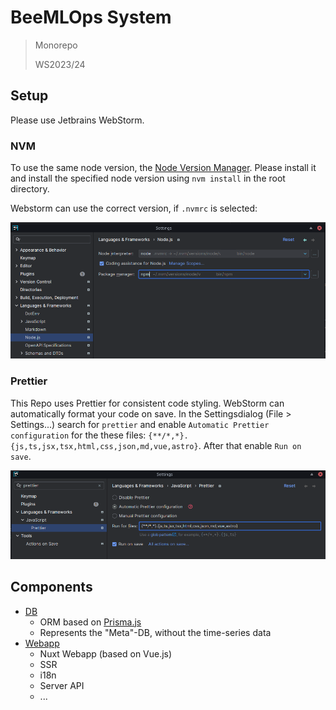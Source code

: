 # BeeMLOps System

> Monorepo
>
> WS2023/24

## Setup

Please use Jetbrains WebStorm.

### NVM

To use the same node version, the [Node Version Manager](https://github.com/nvm-sh/nvm). Please install it and install
the specified node version using `nvm install` in the root directory.

Webstorm can use the correct version, if `.nvmrc` is selected:

![Webstorm NVM](assets/nvm-webstorm.png)

### Prettier

This Repo uses Prettier for consistent code styling. WebStorm can automatically format your code on save. In the
Settingsdialog (File > Settings...) search for `prettier` and enable `Automatic Prettier configuration` for the these
files: `{**/*,*}.{js,ts,jsx,tsx,html,css,json,md,vue,astro}`. After that enable `Run on save`.

![Prettier WebStorm config](assets/prettier-webstorm-config.png)

## Components

- [DB](./db)
  - ORM based on [Prisma.js](https://www.prisma.io/)
  - Represents the "Meta"-DB, without the time-series data
- [Webapp](./web)
  - Nuxt Webapp (based on Vue.js)
  - SSR
  - i18n
  - Server API
  - ...
